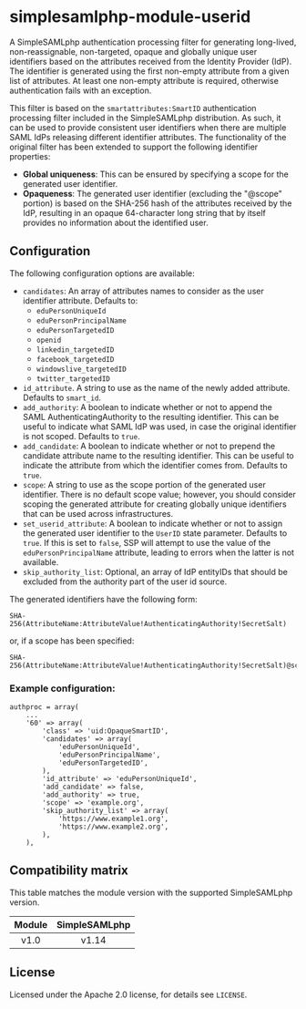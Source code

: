 # simplesamlphp-module-userid
A SimpleSAMLphp authentication processing filter for generating long-lived, 
non-reassignable, non-targeted, opaque and globally unique user identifiers
based on the attributes received from the Identity Provider (IdP). The
identifier is generated using the first non-empty attribute from a given
list of attributes. At least one non-empty attribute is required, otherwise
authentication fails with an exception.

This filter is based on the `smartattributes:SmartID` authentication
processing filter included in the SimpleSAMLphp distribution. As such,
it can be used to provide consistent user identifiers when there are 
multiple SAML IdPs releasing different identifier attributes.
The functionality of the original filter has been extended to support the
following identifier properties:
 * **Global uniqueness**: This can be ensured by specifying a scope for the 
   generated user identifier.
 * **Opaqueness**: The generated user identifier (excluding the "@scope" portion)
   is based on the SHA-256 hash of the attributes received by the IdP, resulting 
   in an opaque 64-character long string that by itself provides no information about
   the identified user.
   
## Configuration
The following configuration options are available:
 * `candidates`: An array of attributes names to consider as the user 
   identifier attribute. Defaults to:
    * `eduPersonUniqueId`
    * `eduPersonPrincipalName`
    * `eduPersonTargetedID`
    * `openid`
    * `linkedin_targetedID`
    * `facebook_targetedID`
    * `windowslive_targetedID`
    * `twitter_targetedID`
 * `id_attribute`. A string to use as the name of the newly added attribute. 
   Defaults to `smart_id`.
 * `add_authority`: A boolean to indicate whether or not to append the SAML
   AuthenticatingAuthority to the resulting identifier. This can be useful to
   indicate what SAML IdP was used, in case the original identifier is not 
   scoped. Defaults to `true`.
 * `add_candidate`: A boolean to indicate whether or not to prepend the 
   candidate attribute name to the resulting identifier. This can be useful
   to indicate the attribute from which the identifier comes from. Defaults
   to `true`.
 * `scope`: A string to use as the scope portion of the generated user
   identifier. There is no default scope value; however, you should consider
   scoping the generated attribute for creating globally unique identifiers
   that can be used across infrastructures.
 * `set_userid_attribute`: A boolean to indicate whether or not to assign the
    generated user identifier to the `UserID` state parameter. Defaults to 
    `true`. If this is set to `false`, SSP will attempt to use the value of the
    `eduPersonPrincipalName` attribute, leading to errors when the latter is
    not available.
 * `skip_authority_list`: Optional, an array of IdP entityIDs that should be 
    excluded from the authority part of the user id source.
 
The generated identifiers have the following form:
```
SHA-256(AttributeName:AttributeValue!AuthenticatingAuthority!SecretSalt)
``` 
or, if a scope has been specified:
``` 
SHA-256(AttributeName:AttributeValue!AuthenticatingAuthority!SecretSalt)@scope
```

### Example configuration:
 
```
authproc = array(
    ...
    '60' => array(
        'class' => 'uid:OpaqueSmartID',
        'candidates' => array(
            'eduPersonUniqueId',
            'eduPersonPrincipalName',
            'eduPersonTargetedID',
        ),
        'id_attribute' => 'eduPersonUniqueId',
        'add_candidate' => false,
        'add_authority' => true,   
        'scope' => 'example.org',
        'skip_authority_list' => array(
            'https://www.example1.org',
            'https://www.example2.org',
        ),
    ),
```

## Compatibility matrix

This table matches the module version with the supported SimpleSAMLphp version.

| Module |  SimpleSAMLphp |
|:------:|:--------------:|
| v1.0   | v1.14          |

## License

Licensed under the Apache 2.0 license, for details see `LICENSE`.
